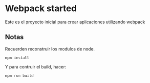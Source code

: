 # Webpack started

Este es el proyecto inicial para crear aplicaciones utilizando webpack

## Notas
Recuerden reconstruir los modulos de node.
```
npm install
```
Y para contruir el build, hacer:

```
npm run build
```